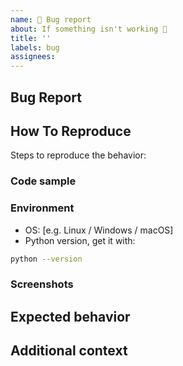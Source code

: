 ```yaml
---
name: 🐛 Bug report
about: If something isn't working 🔧
title: ''
labels: bug
assignees:
---
```


## Bug Report

<!-- A clear and concise description of what the bug is. -->

## How To Reproduce

Steps to reproduce the behavior:

### Code sample

<!-- If applicable, attach a minimal code sample to reproduce the decried issue. -->

### Environment

* OS: [e.g. Linux / Windows / macOS]
* Python version, get it with:

```bash
python --version
```

### Screenshots

<!-- If applicable, add screenshots to help explain your problem. -->

## Expected behavior

<!-- A clear and concise description of what you expected to happen. -->

## Additional context

<!-- Add any other context about the problem here. -->
